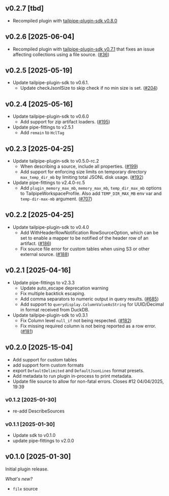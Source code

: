 ## v0.2.7 [tbd]

- Recompiled plugin with [tailpipe-plugin-sdk v0.8.0](https://github.com/turbot/tailpipe-plugin-sdk/blob/develop/CHANGELOG.md#v071-2025-06-04) 

## v0.2.6 [2025-06-04]

- Recompiled plugin with [tailpipe-plugin-sdk v0.7.1](https://github.com/turbot/tailpipe-plugin-sdk/blob/develop/CHANGELOG.md#v071-2025-06-04) that fixes an issue affecting collections using a file source. ([#36](https://github.com/turbot/tailpipe-plugin-core/pull/36))

## v0.2.5 [2025-05-19]
* Update tailpipe-plugin-sdk to v0.6.1.
  * Update checkJsonlSize to skip check if no min size is set. ([#204](https://github.com/turbot/tailpipe-plugin-sdk/issues/204))

## v0.2.4 [2025-05-16]
* Update tailpipe-plugin-sdk to v0.6.0
  * Add support for zip artifact loaders. ([#195](https://github.com/turbot/tailpipe-plugin-sdk/issues/195))
* Update pipe-fittings to v2.5.1
  * Add `remain` to `HclTag`

## v0.2.3 [2025-04-25]

* Update tailpipe-plugin-sdk to v0.5.0-rc.2
  * When describing a source, include all properties. ([#199](https://github.com/turbot/tailpipe-plugin-sdk/issues/199))
  * Add support for enforcing size limits on temporary directory `max_temp_dir_mb` by limiting total JSONL disk usage. ([#192](https://github.com/turbot/tailpipe-plugin-sdk/issues/192))
* Update pipe-fittings to v2.4.0-rc.5
   * Add `plugin_memory_max_mb`, `memory_max_mb`, `temp_dir_max_mb` options to TailpipeWorkspaceProfile. Also add `TEMP_DIR_MAX_MB` env var and `temp-dir-max-mb` argument. ([#707](https://github.com/turbot/pipe-fittings/issues/707))

## v0.2.2 [2025-04-25]

* Update tailpipe-plugin-sdk to v0.4.0
    * Add WithHeaderRowNotification RowSourceOption, which can be set to enable a mapper to be notified of the header row of an artifact. ([#186](https://github.com/turbot/tailpipe-plugin-sdk/issues/186))
    * Fix source file error for custom tables when using S3 or other external source. ([#188](https://github.com/turbot/tailpipe-plugin-sdk/issues/188))

## v0.2.1 [2025-04-16]

* Update pipe-fittings to v2.3.3    
  * Update auto_escape deprecation warning
  * Fix multiple backtick escaping.
  * Add comma separators to numeric output in query results.  ([#685](https://github.com/turbot/pipe-fittings/issues/685))
  * Add support to `querydisplay.ColumnValueAsString` for UUID/Decimal in format received from DuckDB.
* Update tailpipe-plugin-sdk to v0.3.1
  * Fix Column level `null_if` not being respected. ([#182](https://github.com/turbot/tailpipe-plugin-sdk/issues/182))
  * Fix missing required column is not being reported as a row error.  ([#181](https://github.com/turbot/tailpipe-plugin-sdk/issues/181))

## v0.2.0 [2025-15-04]
* Add support for custom tables
* add support form custom formats
* export `DefaultDelimited` and `DefaultJsonLines` format presets.
* Add metadata to run plugin in-process to print metadata. 
* Update file source to allow for non-fatal errors. Closes #12 04/04/2025, 19:39

 
### v0.1.2 [2025-01-30]
* re-add DescribeSources

### v0.1.1 [2025-01-30]
* Update sdk to v0.1.0
* update pipe-fittings to v2.0.0

## v0.1.0 [2025-01-30]

Initial plugin release.

_What's new?_

- `file` source  
